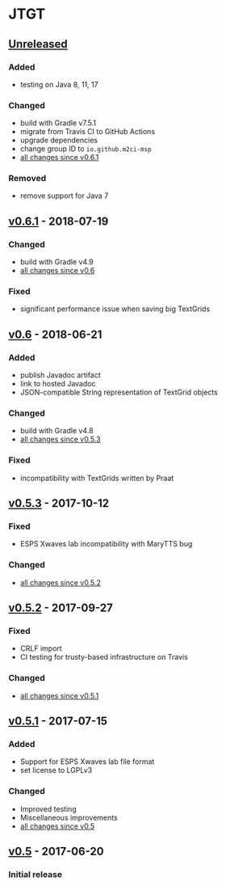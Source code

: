 JTGT
====

[Unreleased]
------------

### Added

- testing on Java 8, 11, 17

### Changed

- build with Gradle v7.5.1
- migrate from Travis CI to GitHub Actions
- upgrade dependencies
- change group ID to `io.github.m2ci-msp`
- [all changes since v0.6.1]

### Removed

- remove support for Java 7

[v0.6.1] - 2018-07-19
---------------------

### Changed

- build with Gradle v4.9
- [all changes since v0.6]

### Fixed

- significant performance issue when saving big TextGrids

[v0.6] - 2018-06-21
-------------------

### Added

- publish Javadoc artifact
- link to hosted Javadoc
- JSON-compatible String representation of TextGrid objects

### Changed

- build with Gradle v4.8
- [all changes since v0.5.3]

### Fixed

- incompatibility with TextGrids written by Praat

[v0.5.3] - 2017-10-12
---------------------

### Fixed

- ESPS Xwaves lab incompatibility with MaryTTS bug

### Changed

- [all changes since v0.5.2]

[v0.5.2] - 2017-09-27
---------------------

### Fixed

- CRLF import
- CI testing for trusty-based infrastructure on Travis

### Changed

- [all changes since v0.5.1]

[v0.5.1] - 2017-07-15
---------------------

### Added

- Support for ESPS Xwaves lab file format
- set license to LGPLv3

### Changed

- Improved testing
- Miscellaneous improvements
- [all changes since v0.5]

[v0.5] - 2017-06-20
-------------------

### Initial release

[Unreleased]: https://github.com/m2ci-msp/jtgt/tree/master
[all changes since v0.6.1]: https://github.com/m2ci-msp/jtgt/compare/v0.6.1...HEAD
[v0.6.1]: https://github.com/m2ci-msp/jtgt/releases/tag/v0.6.1
[all changes since v0.6]: https://github.com/m2ci-msp/jtgt/compare/v0.6...HEAD
[v0.6]: https://github.com/m2ci-msp/jtgt/releases/tag/v0.6
[all changes since v0.5.3]: https://github.com/m2ci-msp/jtgt/compare/v0.5.3...v0.6
[v0.5.3]: https://github.com/m2ci-msp/jtgt/releases/tag/v0.5.3
[all changes since v0.5.2]: https://github.com/m2ci-msp/jtgt/compare/v0.5.2...v0.5.3
[v0.5.2]: https://github.com/m2ci-msp/jtgt/releases/tag/v0.5.2
[all changes since v0.5.1]: https://github.com/m2ci-msp/jtgt/compare/v0.5.1...v0.5.2
[v0.5.1]: https://github.com/m2ci-msp/jtgt/releases/tag/v0.5.1
[all changes since v0.5]: https://github.com/m2ci-msp/jtgt/compare/v0.5...v0.5.1
[v0.5]: https://github.com/m2ci-msp/jtgt/releases/tag/v0.5
